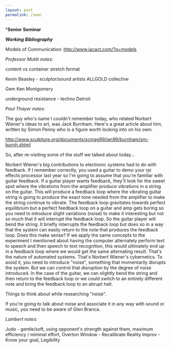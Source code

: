 ```yaml
---
layout: post
permalink: /sem/
---
```

***Senior Seminar**

***Working Bibliography***

Models of Communication:
http://www.iacact.com/?q=models

*Professor Mutiti notes:*

content vs container
stretch format

Kevin Beasley - sculptor/sound artists
ALLGOLD collective

Gem Ken Montgomery

underground resistance - techno Detroit


*Paul Thayer notes:*

The guy who's name I couldn't remember today, who related Norbert Wiener's ideas to art, was Jack Burnham. Here's a great article about him, written by Simon Penny who is a figure worth looking into on his own:

http://www.sculpture.org/documents/scmag99/jan99/burnham/sm-burnh.shtml

So, after re-visiting some of the stuff we talked about today...

Norbert Wiener's big contributions to electronic systems had to do with feedback. If I remember correctly, you used a guitar to demo your rpi effects processor last year so I'm going to assume that you're familiar with guitar feedback. If a guitar player wants feedback, they'll look for the sweet spot where the vibrations from the amplifier produce vibrations in a string on the guitar. This will produce a feedback loop where the vibrating guitar string is going to produce the exact tone needed from the amplifier to make the string continue to vibrate. The feedback loop gravitates towards perfect equilibrium but a perfect feedback loop on a guitar and amp gets boring so you need to introduce slight variations (noise) to make it interesting but not so much that it will interrupt the feedback loop. So the guitar player will bend the string. It briefly interrupts the feedback loop but does so in a way that the system can easily return to the note that produces the feedback loop. Does this make sense? If we apply the same concepts to the experiment I mentioned about having the computer alternately perform text to speech and then speech to text recognition, this would ultimately end up in a feedback loop where we would get the same alternating result. That's the nature of automated systems. That's Norbert Wiener's cybernetics. To avoid it, you need to introduce "noise", something that momentarily disrupts the system. But we can control that disruption by the degree of noise introduced. In the case of the guitar, we can slightly bend the string and then return to the feedback loop or we could switch to an entirely different note and bring the feedback loop to an abrupt halt.

Things to think about while researching "noise".

If you're going to talk about noise and associate it in any way with sound or music, you need to be aware of Glen Branca.

*Lambert notes:*

Judo - gentle/soft, using opponent's strength against them, maximum efficiency / minimal effort,
Overton Window - Recalibrate Reality
Improv - Know your goal, Legibility
